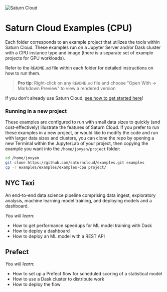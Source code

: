 ![Saturn Cloud](https://pbs.twimg.com/media/EeBsCTPX0AAICkt.png)

# Saturn Cloud Examples (CPU)

Each folder corresponds to an example project that utilizes the tools within Saturn Cloud. These examples run on a Jupyter Server and/or Dask cluster with a CPU instance type and image (there is a separate set of example projects for GPU workloads).

Refer to the `README.md` file within each folder for detailed instructions on how to run them.

> **Pro tip**: Right-click on any `README.md` file and choose "Open With -> Markdown Preview" to view a rendered version

If you don't already use Saturn Cloud, [see how to get started here](https://www.saturncloud.io/docs/getting-started/)!

### Running in a new project

These examples are configured to run with small data sizes to quickly (and cost-effectively) illustrate the features of Saturn Cloud. If you prefer to run these examples in a new project, or would like to modify the code and run with larger data sizes and clusters, you can clone the repo by opening a new Terminal within the JupyterLab of your project, then copying the example you want into the `/home/jovyan/project` folder:

```bash
cd /home/jovyan
git clone https://github.com/saturncloud/examples.git examples
cp -r examples/examples/examples-cpu project/
```


## NYC Taxi

An end-to-end data science pipeline comprising data ingest, exploratory analysis, machine learning model training, and deploying models and a dashboard.

*You will learn:*
- How to get performance speedups for ML model training with Dask
- How to deploy a dashboard
- How to deploy an ML model with a REST API

## Prefect

*You will learn:*
- How to set up a Prefect flow for scheduled scoring of a statistical model
- How to use a Dask cluster to distribute work
- How to deploy the flow
